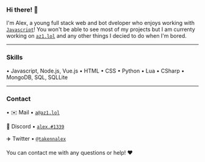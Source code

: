 ### Hi there! 👋
I'm Alex, a young full stack web and bot dveloper who enjoys working with [`Javascript`](https://developer.mozilla.org/en-US/docs/Web/JavaScript)!
You won't be able to see most of my projects but I am currenty working on [`az1.lol`](https://www.az1.lol) and any other things I decied to do when I'm bored.

---

### Skills

• Javascript, Node.js, Vue.js
• HTML
• CSS
• Python
• Lua
• CSharp
• MongoDB, SQL, SQLLite

---

### Contact
•
✉️ Mail • [`a@az1.lol`](mailto:a@az1.lol)  

💬 Discord • [`alex.#1339`](https://discord.com/users/373209486296350730) 

✈️ Twitter • [`@takennalex`](https://twitter.com/takennalex)

You can contact me with any questions or help! ❤️
